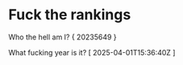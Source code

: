 # Fuck the rankings

Who the hell am I?
{ 20235649 }

What fucking year is it?
[ 2025-04-01T15:36:40Z ]
